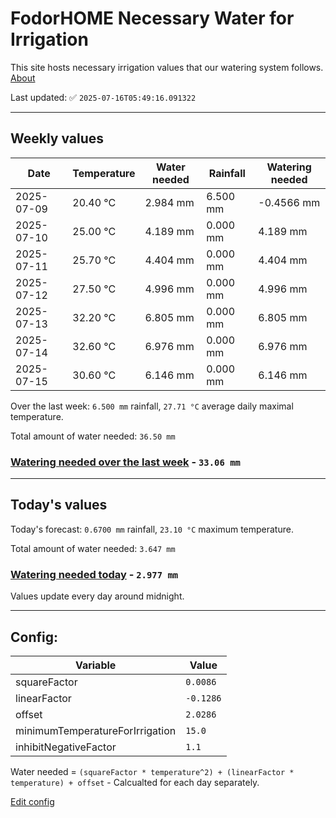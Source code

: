 # FodorHOME Necessary Water for Irrigation

This site hosts necessary irrigation values that our watering system follows. [About](https://github.com/redyau/irrigation)

Last updated: ✅ `2025-07-16T05:49:16.091322`

---

## Weekly values

| Date | Temperature | Water needed | Rainfall | Watering needed |
|-----|-----|-----|-----|-----|
| 2025-07-09 | 20.40 °C | 2.984 mm | 6.500 mm | -0.4566 mm |
| 2025-07-10 | 25.00 °C | 4.189 mm | 0.000 mm | 4.189 mm |
| 2025-07-11 | 25.70 °C | 4.404 mm | 0.000 mm | 4.404 mm |
| 2025-07-12 | 27.50 °C | 4.996 mm | 0.000 mm | 4.996 mm |
| 2025-07-13 | 32.20 °C | 6.805 mm | 0.000 mm | 6.805 mm |
| 2025-07-14 | 32.60 °C | 6.976 mm | 0.000 mm | 6.976 mm |
| 2025-07-15 | 30.60 °C | 6.146 mm | 0.000 mm | 6.146 mm |


Over the last week: `6.500 mm` rainfall, `27.71 °C` average daily maximal temperature.

Total amount of water needed: `36.50 mm`

### [Watering needed over the last week](lastweek.txt) - `33.06 mm`

---

## Today's values

Today's forecast: `0.6700 mm` rainfall, `23.10 °C` maximum temperature.

Total amount of water needed: `3.647 mm`

### [Watering needed today](today.txt) - `2.977 mm`

Values update every day around midnight.

---

## Config:

| Variable | Value |
|-----|-----|
| squareFactor | `0.0086` |
| linearFactor | `-0.1286` |
| offset | `2.0286` |
| minimumTemperatureForIrrigation | `15.0` |
| inhibitNegativeFactor | `1.1` |

Water needed = `(squareFactor * temperature^2) + (linearFactor * temperature) + offset` - Calcualted for each day separately.

[Edit config](https://github.com/RedyAu/irrigation/edit/main/config.json)

